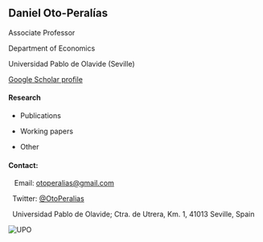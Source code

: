 ## 

## Daniel Oto-Peralías

Associate Professor

Department of Economics

Universidad Pablo de Olavide (Seville)

[Google Scholar profile](https://scholar.google.co.uk/citations?user=AUO5R7QAAAAJ&hl=en)



#### Research

* Publications

* Working papers

* Other



#### Contact:

&nbsp;&nbsp; Email: [<u>otoperalias@gmail.com</u>](mailto:otoperalias@gmail.com)

&nbsp;&nbsp;Twitter: [@OtoPeralias](https://twitter.com/OtoPeralias)

&nbsp;&nbsp;Universidad Pablo de Olavide; Ctra. de Utrera, Km. 1, 41013 Seville, Spain



![UPO](C:\Users\danie\Dropbox\PAPERWORK\OTROS\MyWeb\logo.jpg_1690923411.jpg)


